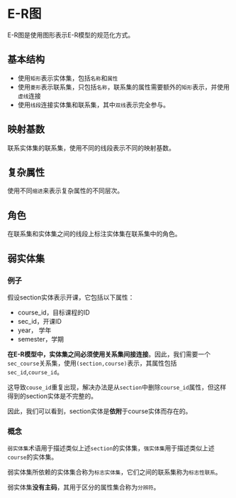 # E-R图

E-R图是使用图形表示E-R模型的规范化方式。

## 基本结构

- 使用`矩形`表示实体集，包括`名称`和`属性`
- 使用`菱形`表示联系集，只包括`名称`，联系集的属性需要额外的`矩形`表示，并使用`虚线`连接
- 使用`线段`连接实体集和联系集，其中`双线`表示完全参与。

## 映射基数

联系实体集的联系集，使用不同的线段表示不同的映射基数。

## 复杂属性

使用不同`缩进`来表示复杂属性的不同层次。

## 角色

在联系集和实体集之间的线段上标注实体集在联系集中的角色。

## 弱实体集

### 例子

假设section实体表示开课，它包括以下属性：

- course_id，目标课程的ID
- sec_id，开课ID
- year， 学年
- semester，学期

**在E-R模型中，实体集之间必须使用关系集间接连接**。因此，我们需要一个`sec_course`关系集，使用`(section,course)`表示，其属性包括`sec_id`,`course_id`。

这导致`couse_id`重复出现，解决办法是从`section`中删除`course_id`属性，但这样得到的section实体是不完整的。

因此，我们可以看到，section实体是**依附**于course实体而存在的。
### 概念

`弱实体集`术语用于描述类似上述`section`的实体集，`强实体集`用于描述类似上述`course`的实体集。

弱实体集所依赖的实体集合称为`标志实体集`，它们之间的联系集称为`标志性联系`。

弱实体集**没有主码**，其用于区分的属性集合称为`分辨符`。